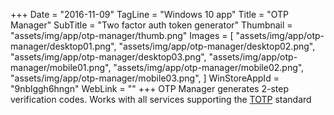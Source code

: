 +++
Date = "2016-11-09"
TagLine = "Windows 10 app"
Title = "OTP Manager"
SubTitle = "Two factor auth token generator"
Thumbnail = "assets/img/app/otp-manager/thumb.png"
Images = [
  "assets/img/app/otp-manager/desktop01.png",
  "assets/img/app/otp-manager/desktop02.png",
  "assets/img/app/otp-manager/desktop03.png",
  "assets/img/app/otp-manager/mobile01.png",
  "assets/img/app/otp-manager/mobile02.png",
  "assets/img/app/otp-manager/mobile03.png",
]
WinStoreAppId = "9nblggh6hngn"
WebLink = ""
+++
OTP Manager generates 2-step verification codes. Works with all services supporting the [TOTP](https://en.wikipedia.org/wiki/Time-based_One-time_Password_Algorithm) standard